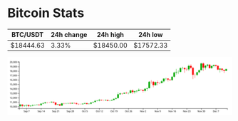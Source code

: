 # Bitcoin Stats

BTC/USDT|24h change|24h high|24h low|
|---|---|---|---|
|$18444.63|3.33%|$18450.00|$17572.33|

<img src="./chart.svg">
